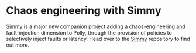 # Chaos engineering with Simmy

[Simmy][simmy] is a major new companion project adding a chaos-engineering and fault-injection dimension to Polly, through the provision of policies to selectively inject faults or latency.
Head over to the [Simmy][simmy] repository to find out more.

[simmy]: https://github.com/Polly-Contrib/Simmy

